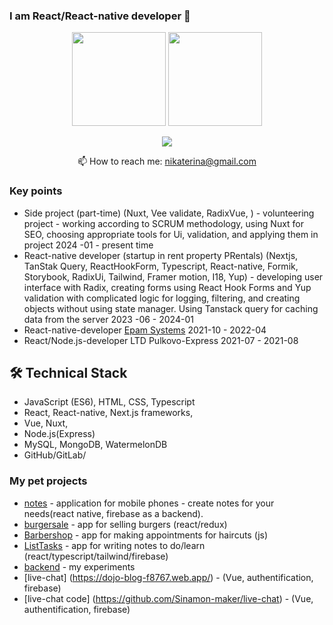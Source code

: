 ### I am React/React-native developer 👋

<!--
**Sinamon-maker/Sinamon-maker** is a ✨ _special_ ✨ repository because its `README.md` (this file) appears on your GitHub profile.
Here are some ideas to get you started:

- 🔭 I’m currently working on ...
- 🌱 I’m currently learning ...
- 👯 I’m looking to collaborate on ...
- 🤔 I’m looking for help with ...
- 💬 Ask me about ...
- 📫 How to reach me: ...
- 😄 Pronouns: ...
- ⚡ Fun fact: ...
-->

<p align='center'>
   <a href="https://github-readme-stats.vercel.app/api?username=Sinamon-maker&show_icons=true&count_private=true"><img
           height=150
           src="https://github-readme-stats.vercel.app/api?username=Sinamon-maker&show_icons=true&count_private=true"/></a>
   <a href="https://github.com/Sinamon-maker/github-readme-stats"><img height=150
                                                                  src="https://github-readme-stats.vercel.app/api/top-langs/?username=Sinamon-maker&layout=compact"/></a>
</p>

<p align='center'>
   <a href="https://www.linkedin.com/in/ekaterina-nikolaeva-54050a8b/">
       <img src="https://img.shields.io/badge/linkedin-%230077B5.svg?&style=for-the-badge&logo=linkedin&logoColor=white"/>
   </a>
   
<p align='center'>
   📫 How to reach me: <a href='mailto:nikaterina@gmail.com'>nikaterina@gmail.com</a>
</p>


### Key points
* Side project (part-time) (Nuxt, Vee validate, RadixVue, ) - volunteering project - working according to SCRUM methodology, using Nuxt for SEO, choosing appropriate tools for Ui, validation, and applying them in project 2024 -01 - present time
*  React-native developer (startup in rent property PRentals) (Nextjs, TanStak Query, ReactHookForm, Typescript, React-native, Formik, Storybook, RadixUi, Tailwind, Framer motion, I18, Yup) -
  developing user interface with Radix, creating forms using React Hook Forms and Yup validation with complicated logic for logging, filtering, and creating objects without using state manager. Using Tanstack query for 
  caching data from the server 2023 -06 - 2024-01
*   React-native-developer [Epam Systems](https://www.linkedin.com/company/epam-systems/) 2021-10 - 2022-04
*   React/Node.js-developer LTD Pulkovo-Express 2021-07 - 2021-08 

## 🛠 Technical Stack
*   JavaScript (ES6), HTML, CSS, Typescript
*   React, React-native, Next.js frameworks,
*   Vue, Nuxt,
*   Node.js(Express)
*   MySQL, MongoDB, WatermelonDB
*   GitHub/GitLab/

### My pet projects

*   [notes]([https://github.com/Sinamon-maker/sale](https://github.com/Sinamon-maker/bookmark)) - application for mobile phones - create notes for your needs(react native, firebase as a backend).
*   [burgersale](https://github.com/Sinamon-maker/burgersale) - app for selling burgers (react/redux) 
*   [Barbershop](https://github.com/Sinamon-maker/Barbershop) - app for making appointments for haircuts (js)
*   [ListTasks](https://github.com/Sinamon-maker/todotypescript) - app for writing notes to do/learn (react/typescript/tailwind/firebase)
*   [backend](https://github.com/Sinamon-maker/nodetraining) - my experiments
*   [live-chat] (https://dojo-blog-f8767.web.app/) - (Vue, authentification, firebase)
*   [live-chat code] (https://github.com/Sinamon-maker/live-chat) - (Vue, authentification, firebase)


